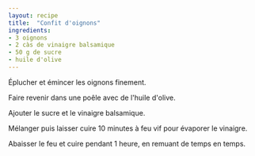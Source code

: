 ```yaml
---
layout: recipe
title:  "Confit d'oignons"
ingredients:
- 3 oignons
- 2 càs de vinaigre balsamique
- 50 g de sucre
- huile d'olive
---
```


Éplucher et émincer les oignons finement.

Faire revenir dans une poêle avec de l'huile d'olive.

Ajouter le sucre et le vinaigre balsamique.

Mélanger puis laisser cuire 10 minutes à feu vif pour évaporer le vinaigre.

Abaisser le feu et cuire pendant 1 heure, en remuant de temps en temps.

